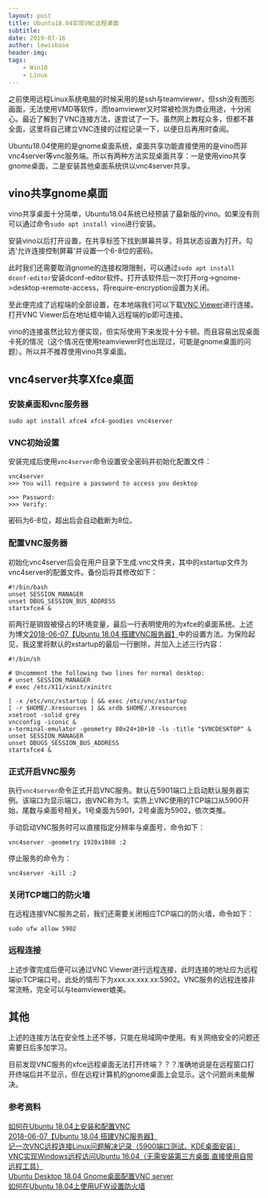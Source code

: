 ```yaml
---
layout: post
title: Ubuntu18.04实现VNC远程桌面
subtitle:
date: 2019-07-16
author: lewisbase
header-img:
tags: 
    - Win10
    - Linux
---
```


之前使用远程Linux系统电脑的时候采用的是ssh与teamviewer，但ssh没有图形画面，无法使用VMD等软件，而teamviewer又时常被检测为商业用途，十分闹心。最近了解到了VNC连接方法，遂尝试了一下。虽然网上教程众多，但都不甚全面，这里将自己建立VNC连接的过程记录一下，以便日后再用时查阅。

Ubuntu18.04使用的是gnome桌面系统，桌面共享功能直接使用的是vino而非vnc4server等vnc服务端。所以有两种方法实现桌面共享：一是使用vino共享gnome桌面，二是安装其他桌面系统供以vnc4server共享。

## vino共享gnome桌面

vino共享桌面十分简单，Ubuntu18.04系统已经预装了最新版的vino。如果没有则可以通过命令`sudo apt install vino`进行安装。

安装vino以后打开设置，在共享标签下找到屏幕共享，将其状态设置为打开。勾选'允许连接控制屏幕'并设置一个6-8位的密码。

此时我们还需要取消gnome的连接权限限制，可以通过`sudo apt install dconf-editor`安装dconf-editor软件。打开该软件后一次打开org->gnome->desktop->remote-access，将require-encryption设置为关闭。

至此便完成了远程端的全部设置，在本地端我们可以下载[VNC Viewer](https://www.realvnc.com/en/connect/download/viewer/)进行连接。打开VNC Viewer后在地址框中输入远程端的ip即可连接。

vino的连接虽然比较方便实现，但实际使用下来发现十分卡顿。而且容易出现桌面卡死的情况（这个情况在使用teamviewer时也出现过，可能是gnome桌面的问题）。所以并不推荐使用vino共享桌面。

## vnc4server共享Xfce桌面

### 安装桌面和vnc服务器

    sudo apt install xfce4 xfc4-goodies vnc4server

### VNC初始设置

安装完成后使用`vnc4server`命令设置安全密码并初始化配置文件：

    vnc4server
    >>> You will require a password to access you desktop
    
    >>> Password:
    >>> Verify:

密码为6-8位，超出后会自动截断为8位。

### 配置VNC服务器

初始化vnc4server后会在用户目录下生成.vnc文件夹，其中的xstartup文件为vnc4server的配置文件。备份后将其修改如下：

    #!/bin/bash
    unset SESSION_MANAGER
    unset DBUG_SESSION_BUS_ADDRESS
    startxfce4 &

前两行是销毁被侵占的环境变量，最后一行表明使用的为xfce的桌面系统。上述为博文[2018-06-07【Ubuntu 18.04 搭建VNC服务器】](https://www.jianshu.com/p/f58fe5cdeb5f)中的设置方法。为保险起见，我这里将默认的xstartup的最后一行删除，并加入上述三行内容：

    #!/bin/sh

    # Uncomment the following two lines for normal desktop:
    # unset SESSION_MANAGER
    # exec /etc/X11/xinit/xinitrc

    [ -x /etc/vnc/xstartup ] && exec /etc/vnc/xstartup
    [ -r $HOME/.Xresources ] && xrdb $HOME/.Xresources
    xsetroot -solid grey
    vncconfig -iconic &
    x-terminal-emulator -geometry 80x24+10+10 -ls -title "$VNCDESKTOP" &
    unset SESSION_MANAGER
    unset DBUGS_SESSION_BUS_ADDRESS
    startxfce4 &

### 正式开启VNC服务

执行`vnc4server`命令正式开启VNC服务。默认在5901端口上启动默认服务器实例。该端口为显示端口，由VNC称为:1。实质上VNC使用的TCP端口从5900开始，尾数与桌面号相关。1号桌面为5901，2号桌面为5902，依次类推。

手动启动VNC服务时可以直接指定分辨率与桌面号，命令如下：

    vnc4server -geometry 1920x1080 :2

停止服务的命令为：

    vnc4server -kill :2

### 关闭TCP端口的防火墙

在远程连接VNC服务之前，我们还需要关闭相应TCP端口的防火墙，命令如下：

    sudo ufw allow 5902

### 远程连接

上述步骤完成后便可以通过VNC Viewer进行远程连接，此时连接的地址应为远程端ip:TCP端口号。此处的情形下为xxx.xx.xxx.xx:5902。VNC服务的远程连接非常流畅，完全可以与teamviewer媲美。

## 其他

上述的连接方法在安全性上还不够，只能在局域网中使用。有关网络安全的问题还需要日后多加学习。

目前发现VNC服务的xfce远程桌面无法打开终端？？？准确地说是在远程窗口打开终端后并不显示，但在远程计算机的gnome桌面上会显示。这个问题尚未能解决。

### 参考资料

[如何在Ubuntu 18.04上安装和配置VNC](https://cloud.tencent.com/developer/article/1350304)  
[2018-06-07【Ubuntu 18.04 搭建VNC服务器】](https://www.jianshu.com/p/f58fe5cdeb5f)  
[记一次VNC远程连接Linux问题解决记录（5900端口测试、KDE桌面安装）](https://blog.csdn.net/xiaolongzaixian/article/details/49885947)  
[VNC实现Windows远程访问Ubuntu 16.04（无需安装第三方桌面,直接使用自带远程工具）](https://www.cnblogs.com/xuliangxing/p/7642650.html)  
[Ubuntu Desktop 18.04 Gnome桌面配置VNC server](https://yq.aliyun.com/articles/698847)  
[如何在Ubuntu 18.04上使用UFW设置防火墙](https://www.linuxidc.com/Linux/2018-06/152881.htm)  
